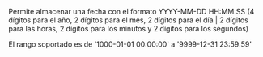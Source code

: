 Permite almacenar una fecha con el formato YYYY-MM-DD HH:MM:SS (4 dígitos para el año, 2 dígitos para el mes, 2 dígitos para el día | 2 dígitos para las horas, 2 dígitos para los minutos y 2 dígitos para los segundos)

El rango soportado es de '1000-01-01 00:00:00' a '9999-12-31 23:59:59'